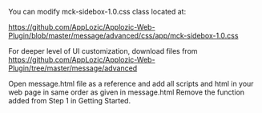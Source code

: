 You can modify mck-sidebox-1.0.css class located at:
  
  https://github.com/AppLozic/Applozic-Web-Plugin/blob/master/message/advanced/css/app/mck-sidebox-1.0.css


For deeper level of UI customization, download files from 
https://github.com/AppLozic/Applozic-Web-Plugin/tree/master/message/advanced 

Open message.html file as a reference and add all scripts and html in your web page in same order as given in message.html
Remove the function added from Step 1 in Getting Started.
